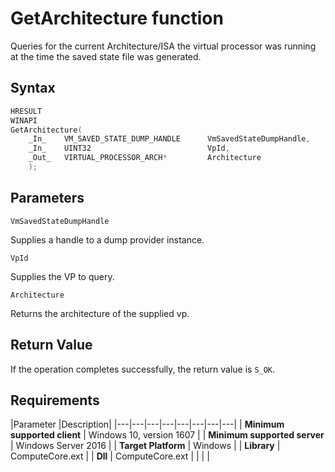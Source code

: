 # GetArchitecture function

Queries for the current Architecture/ISA the virtual processor was running at the time the saved state file was generated. 

## Syntax

```C
HRESULT 
WINAPI 
GetArchitecture( 
    _In_    VM_SAVED_STATE_DUMP_HANDLE      VmSavedStateDumpHandle, 
    _In_    UINT32                          VpId, 
    _Out_   VIRTUAL_PROCESSOR_ARCH*         Architecture 
    ); 
```
## Parameters

`VmSavedStateDumpHandle`

Supplies a handle to a dump provider instance.

`VpId`

Supplies the VP to query.

`Architecture`

Returns the architecture of the supplied vp.

## Return Value

If the operation completes successfully, the return value is `S_OK`.

## Requirements

|Parameter     |Description|
|---|---|---|---|---|---|---|---| 
| **Minimum supported client** | Windows 10, version 1607 |
| **Minimum supported server** | Windows Server 2016 |
| **Target Platform** | Windows |
| **Library** | ComputeCore.ext |
| **Dll** | ComputeCore.ext |
|    |    | 
